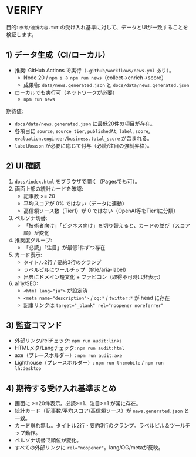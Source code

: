 # VERIFY

目的: `参考/連携内容.txt` の受け入れ基準に対して、データとUIが一致することを検証します。

## 1) データ生成（CI/ローカル）
- 推奨: GitHub Actions で実行（`.github/workflows/news.yml` あり）。
  - Node 20 / `npm i` → `npm run news`（collect→enrich→score）
  - 成果物: `data/news.generated.json` と `docs/data/news.generated.json`
- ローカルでも実行可（ネットワークが必要）
  - `npm run news`

期待値:
- `docs/data/news.generated.json` に最低20件の項目が存在。
- 各項目に `source`, `source_tier`, `publishedAt`, `label`, `score`, `evaluation.engineer/business.total_score` が含まれる。
- `labelReason` が必要に応じて付与（必読/注目の強制昇格）。

## 2) UI 確認
1. `docs/index.html` をブラウザで開く（Pagesでも可）。
2. 画面上部の統計カードを確認:
   - 記事数 >= 20
   - 平均スコアが 0% ではない（データに連動）
   - 高信頼ソース数（Tier1）が 0 ではない（OpenAI等をTier1に分類）
3. ペルソナ切替:
   - 「技術者向け」「ビジネス向け」を切り替えると、カードの並び（スコア順）が変化
4. 推奨度グループ:
   - 「必読」「注目」が最低1件ずつ存在
5. カード表示:
   - タイトル2行 / 要約3行のクランプ
   - ラベルピルにツールチップ（title/aria-label）
   - 出典にドメイン短文化 + ファビコン（取得不可時は非表示）
6. a11y/SEO:
   - `<html lang="ja">` が設定済
   - `<meta name="description">` / `og:*` / `twitter:*` が head に存在
   - 記事リンクは `target="_blank" rel="noopener noreferrer"`

## 3) 監査コマンド
- 外部リンク/relチェック: `npm run audit:links`
- HTMLメタ/Langチェック: `npm run audit:html`
- axe（プレースホルダー）: `npm run audit:axe`
- Lighthouse（プレースホルダー）: `npm run lh:mobile` / `npm run lh:desktop`

## 4) 期待する受け入れ基準まとめ
- 画面に >=20件表示。必読>=1、注目>=1 が常に存在。
- 統計カード（記事数/平均スコア/高信頼ソース）が `news.generated.json` と一致。
- カード崩れ無し。タイトル2行・要約3行のクランプ。ラベルピル＆ツールチップ動作。
- ペルソナ切替で順位が変化。
- すべての外部リンクに `rel="noopener"`。lang/OG/metaが反映。

